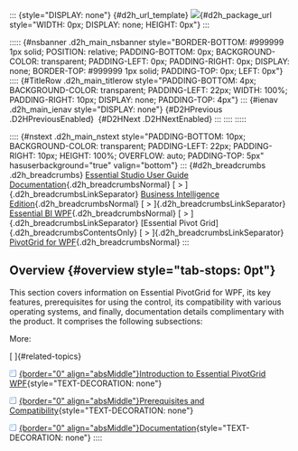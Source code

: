 ::: {style="DISPLAY: none"}
[](ms-xhelp:///?Id=d2h_url_template){#d2h_url_template} ![](!package_url!){#d2h_package_url style="WIDTH: 0px; DISPLAY: none; HEIGHT: 0px"}
:::

::::: {#nsbanner .d2h_main_nsbanner style="BORDER-BOTTOM: #999999 1px solid; POSITION: relative; PADDING-BOTTOM: 0px; BACKGROUND-COLOR: transparent; PADDING-LEFT: 0px; PADDING-RIGHT: 0px; DISPLAY: none; BORDER-TOP: #999999 1px solid; PADDING-TOP: 0px; LEFT: 0px"}
:::: {#TitleRow .d2h_main_titlerow style="PADDING-BOTTOM: 4px; BACKGROUND-COLOR: transparent; PADDING-LEFT: 22px; WIDTH: 100%; PADDING-RIGHT: 10px; DISPLAY: none; PADDING-TOP: 4px"}
::: {#ienav .d2h_main_ienav style="DISPLAY: none"}
[](ms-xhelp:///?Id=20cbb34d-4540-4609-9a54-d00ea6d72937){#D2HPrevious .D2HPreviousEnabled}  [](ms-xhelp:///?Id=702cb627-b244-42a5-a897-38a22950c3e2){#D2HNext .D2HNextEnabled}
:::
::::
:::::

:::: {#nstext .d2h_main_nstext style="PADDING-BOTTOM: 10px; BACKGROUND-COLOR: transparent; PADDING-LEFT: 22px; PADDING-RIGHT: 10px; HEIGHT: 100%; OVERFLOW: auto; PADDING-TOP: 5px" hasuserbackground="true" valign="bottom"}
::: {#d2h_breadcrumbs .d2h_breadcrumbs}
[Essential Studio User Guide Documentation](ms-xhelp:///?Id=12457748-09e3-4d74-a240-8e049cedf030){.d2h_breadcrumbsNormal} [ \> ]{.d2h_breadcrumbsLinkSeparator} [Business Intelligence Edition](ms-xhelp:///?Id=fdf33dd8-62b2-47b9-ad7b-fc50e590bca5){.d2h_breadcrumbsNormal} [ \> ]{.d2h_breadcrumbsLinkSeparator} [Essential BI WPF](ms-xhelp:///?Id=41e3d586-d922-4a01-8272-679fe4ae7343){.d2h_breadcrumbsNormal} [ \> ]{.d2h_breadcrumbsLinkSeparator} [Essential Pivot Grid]{.d2h_breadcrumbsContentsOnly} [ \> ]{.d2h_breadcrumbsLinkSeparator} [PivotGrid for WPF](ms-xhelp:///?Id=20cbb34d-4540-4609-9a54-d00ea6d72937){.d2h_breadcrumbsNormal}
:::

## Overview {#overview style="tab-stops: 0pt"}

This section covers information on Essential PivotGrid for WPF, its key features, prerequisites for using the control, its compatibility with various operating systems, and finally, documentation details complimentary with the product. It comprises the following subsections:

More:

[ ]{#related-topics}

[![](button.gif){border="0" align="absMiddle"}Introduction to Essential PivotGrid WPF](ms-xhelp:///?Id=702cb627-b244-42a5-a897-38a22950c3e2){style="TEXT-DECORATION: none"}

[![](button.gif){border="0" align="absMiddle"}Prerequisites and Compatibility](ms-xhelp:///?Id=58934e7b-200a-4434-8371-cf8fe9fb9182){style="TEXT-DECORATION: none"}

[![](button.gif){border="0" align="absMiddle"}Documentation](ms-xhelp:///?Id=8c2e7732-aca7-4a9a-afea-3c74d15bea7d){style="TEXT-DECORATION: none"}
::::
